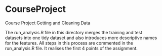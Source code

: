 CourseProject
=============

Course Project Getting and Cleaning Data

The run_analysis.R file in this directory merges the training and test datasets into one tidy dataset and also 
introduces more descriptive names for the features. All steps in this process are commented in the run_analysis.R file.
It realises the first 4 points of the assignment.
